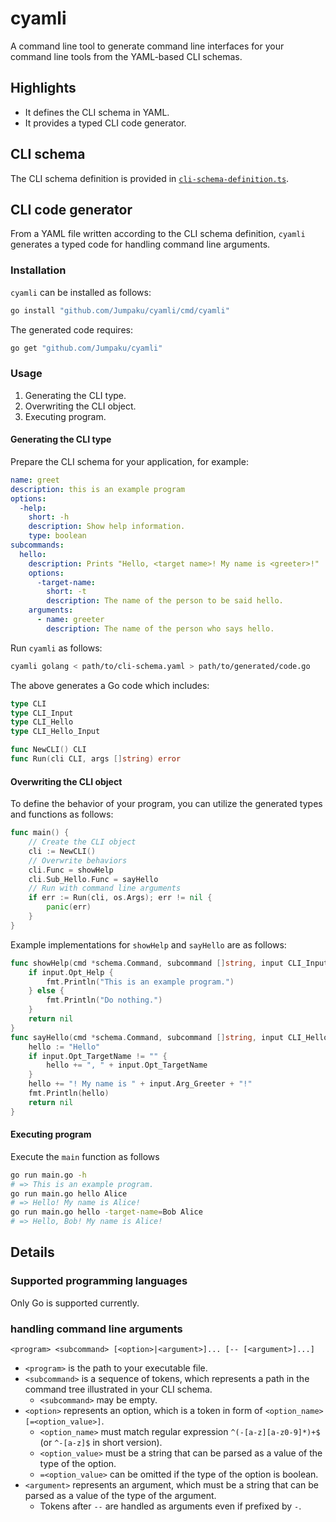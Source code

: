 # cyamli

A command line tool to generate command line interfaces for your command line tools from the YAML-based CLI schemas.

## Highlights

- It defines the CLI schema in YAML.
- It provides a typed CLI code generator.

## CLI schema

The CLI schema definition is provided in [`cli-schema-definition.ts`](https://github.com/Jumpaku/cyamli/blob/main/cli-schema-definition.ts).

## CLI code generator

From a YAML file written according to the CLI schema definition, `cyamli` generates a typed code for handling command line arguments.

### Installation

`cyamli` can be installed as follows:

```sh
go install "github.com/Jumpaku/cyamli/cmd/cyamli"
```

The generated code requires:

```sh
go get "github.com/Jumpaku/cyamli"
```

### Usage

1. Generating the CLI type.
2. Overwriting the CLI object.
3. Executing program.

#### Generating the CLI type

Prepare the CLI schema for your application, for example:

```yaml
name: greet
description: this is an example program
options:
  -help:
    short: -h
    description: Show help information.
    type: boolean
subcommands:
  hello:
    description: Prints "Hello, <target name>! My name is <greeter>!"
    options:
      -target-name:
        short: -t
        description: The name of the person to be said hello.
    arguments:
      - name: greeter
        description: The name of the person who says hello.
```

Run `cyamli` as follows:

```sh
cyamli golang < path/to/cli-schema.yaml > path/to/generated/code.go
```

The above generates a Go code which includes:

```go
type CLI 
type CLI_Input 
type CLI_Hello 
type CLI_Hello_Input

func NewCLI() CLI
func Run(cli CLI, args []string) error
```

#### Overwriting the CLI object

To define the behavior of your program, you can utilize the generated types and functions as follows:

```go
func main() {
	// Create the CLI object
	cli := NewCLI()
	// Overwrite behaviors
	cli.Func = showHelp
	cli.Sub_Hello.Func = sayHello
	// Run with command line arguments
	if err := Run(cli, os.Args); err != nil {
		panic(err)
	}
}
```

Example implementations for `showHelp` and `sayHello` are as follows:

```go
func showHelp(cmd *schema.Command, subcommand []string, input CLI_Input) (err error) {
	if input.Opt_Help {
		fmt.Println("This is an example program.")
	} else {
		fmt.Println("Do nothing.")
	}
	return nil
}
func sayHello(cmd *schema.Command, subcommand []string, input CLI_Hello_Input) (err error) {
	hello := "Hello"
	if input.Opt_TargetName != "" {
		hello += ", " + input.Opt_TargetName
	}
	hello += "! My name is " + input.Arg_Greeter + "!"
	fmt.Println(hello)
	return nil
}
```

#### Executing program

Execute the `main` function as follows

```sh
go run main.go -h
# => This is an example program.
go run main.go hello Alice
# => Hello! My name is Alice!
go run main.go hello -target-name=Bob Alice
# => Hello, Bob! My name is Alice!
```

## Details

### Supported programming languages

Only Go is supported currently.

### handling command line arguments

```
<program> <subcommand> [<option>|<argument>]... [-- [<argument>]...]
```

- `<program>` is the path to your executable file.
- `<subcommand>` is a sequence of tokens, which represents a path in the command tree illustrated in your CLI schema.
    - `<subcommand>` may be empty.
- `<option>` represents an option, which is a token in form of `<option_name>[=<option_value>]`.
    - `<option_name>` must match regular expression `^(-[a-z][a-z0-9]*)+$` (or `^-[a-z]$` in short version).
    - `<option_value>` must be a string that can be parsed as a value of the type of the option.
    - `=<option_value>` can be omitted if the type of the option is boolean.
- `<argument>` represents an argument, which must be a string that can be parsed as a value of the type of the argument.
    - Tokens after `--` are handled as arguments even if prefixed by `-`.


